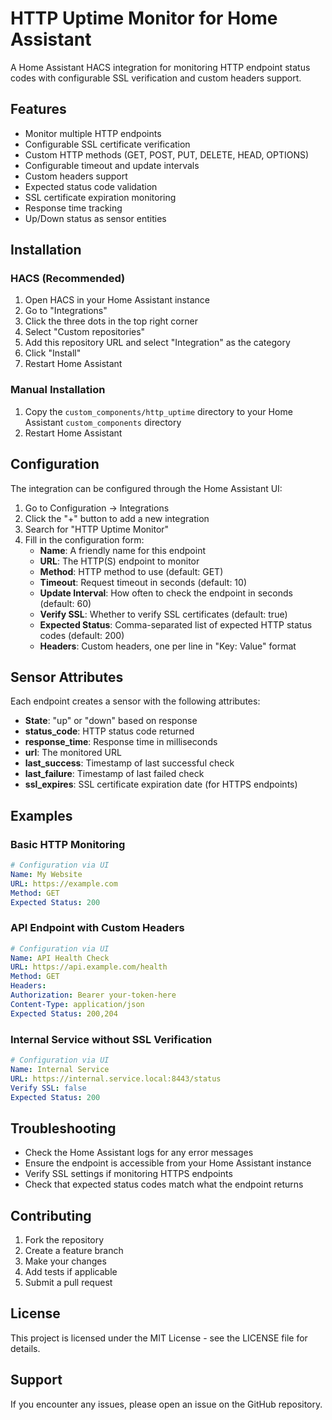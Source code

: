 # HTTP Uptime Monitor for Home Assistant

A Home Assistant HACS integration for monitoring HTTP endpoint status codes with configurable SSL verification and custom headers support.

## Features

- Monitor multiple HTTP endpoints
- Configurable SSL certificate verification
- Custom HTTP methods (GET, POST, PUT, DELETE, HEAD, OPTIONS)
- Configurable timeout and update intervals
- Custom headers support
- Expected status code validation
- SSL certificate expiration monitoring
- Response time tracking
- Up/Down status as sensor entities

## Installation

### HACS (Recommended)

1. Open HACS in your Home Assistant instance
2. Go to "Integrations"
3. Click the three dots in the top right corner
4. Select "Custom repositories"
5. Add this repository URL and select "Integration" as the category
6. Click "Install"
7. Restart Home Assistant

### Manual Installation

1. Copy the `custom_components/http_uptime` directory to your Home Assistant `custom_components` directory
2. Restart Home Assistant

## Configuration

The integration can be configured through the Home Assistant UI:

1. Go to Configuration → Integrations
2. Click the "+" button to add a new integration
3. Search for "HTTP Uptime Monitor"
4. Fill in the configuration form:
   - **Name**: A friendly name for this endpoint
   - **URL**: The HTTP(S) endpoint to monitor
   - **Method**: HTTP method to use (default: GET)
   - **Timeout**: Request timeout in seconds (default: 10)
   - **Update Interval**: How often to check the endpoint in seconds (default: 60)
   - **Verify SSL**: Whether to verify SSL certificates (default: true)
   - **Expected Status**: Comma-separated list of expected HTTP status codes (default: 200)
   - **Headers**: Custom headers, one per line in "Key: Value" format

## Sensor Attributes

Each endpoint creates a sensor with the following attributes:

- **State**: "up" or "down" based on response
- **status_code**: HTTP status code returned
- **response_time**: Response time in milliseconds
- **url**: The monitored URL
- **last_success**: Timestamp of last successful check
- **last_failure**: Timestamp of last failed check
- **ssl_expires**: SSL certificate expiration date (for HTTPS endpoints)

## Examples

### Basic HTTP Monitoring
```yaml
# Configuration via UI
Name: My Website
URL: https://example.com
Method: GET
Expected Status: 200
```

### API Endpoint with Custom Headers
```yaml
# Configuration via UI
Name: API Health Check
URL: https://api.example.com/health
Method: GET
Headers:
Authorization: Bearer your-token-here
Content-Type: application/json
Expected Status: 200,204
```

### Internal Service without SSL Verification
```yaml
# Configuration via UI
Name: Internal Service
URL: https://internal.service.local:8443/status
Verify SSL: false
Expected Status: 200
```

## Troubleshooting

- Check the Home Assistant logs for any error messages
- Ensure the endpoint is accessible from your Home Assistant instance
- Verify SSL settings if monitoring HTTPS endpoints
- Check that expected status codes match what the endpoint returns

## Contributing

1. Fork the repository
2. Create a feature branch
3. Make your changes
4. Add tests if applicable
5. Submit a pull request

## License

This project is licensed under the MIT License - see the LICENSE file for details.

## Support

If you encounter any issues, please open an issue on the GitHub repository.

